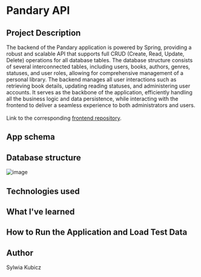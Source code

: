 <h1>Pandary API</h1>

<h2>Project Description</h2>
The backend of the Pandary application is powered by Spring, providing a robust and scalable API that supports full CRUD (Create, Read, Update, Delete) operations for all database tables. The database structure consists of several interconnected tables, including users, books, authors, genres, statuses, and user roles, allowing for comprehensive management of a personal library. The backend manages all user interactions such as retrieving book details, updating reading statuses, and administering user accounts. It serves as the backbone of the application, efficiently handling all the business logic and data persistence, while interacting with the frontend to deliver a seamless experience to both administrators and users. 
<br>
<br>
Link to the corresponding <a href="https://github.com/sylwiakubicz/books-tracker-front/tree/master">frontend repository</a>.

<h2>App schema</h2>

<h2>Database structure</h2>

![image](https://github.com/user-attachments/assets/7c204d5a-d0b5-4486-97c7-77c705ab348d)


<h2>Technologies used</h2>

<h2>What I've learned</h2>

<h2>How to Run the Application and Load Test Data</h2>

<h2>Author</h2>
<p>Sylwia Kubicz</p>
